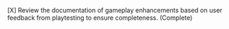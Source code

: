 [X] Review the documentation of gameplay enhancements based on user feedback from playtesting to ensure completeness. (Complete)